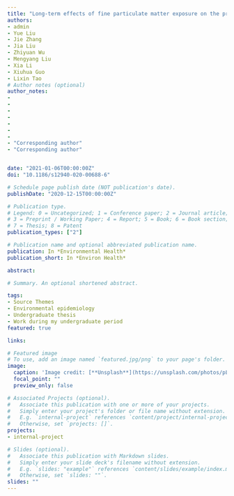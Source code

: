 ```yaml
---
title: "Long-term effects of fine particulate matter exposure on the progression of arterial stiffness"
authors:
- admin
- Yue Liu
- Jie Zhang
- Jia Liu
- Zhiyuan Wu
- Mengyang Liu
- Xia Li
- Xiuhua Guo
- Lixin Tao
# Author notes (optional)
author_notes:
- 
- 
- 
- 
- 
- 
- 
- "Corresponding author"
- "Corresponding author"


date: "2021-01-06T00:00:00Z"
doi: "10.1186/s12940-020-00688-6"

# Schedule page publish date (NOT publication's date).
publishDate: "2020-12-15T00:00:00Z"

# Publication type.
# Legend: 0 = Uncategorized; 1 = Conference paper; 2 = Journal article;
# 3 = Preprint / Working Paper; 4 = Report; 5 = Book; 6 = Book section;
# 7 = Thesis; 8 = Patent
publication_types: ["2"]

# Publication name and optional abbreviated publication name.
publication: In *Environmental Health*
publication_short: In *Environ Health*

abstract: 

# Summary. An optional shortened abstract.

tags:
- Source Themes
- Environmental epidemiology
- Undergraduate thesis
- Work during my undergraduate period 
featured: true

links:

# Featured image
# To use, add an image named `featured.jpg/png` to your page's folder. 
image:
  caption: 'Image credit: [**Unsplash**](https://unsplash.com/photos/pLCdAaMFLTE)'
  focal_point: ""
  preview_only: false

# Associated Projects (optional).
#   Associate this publication with one or more of your projects.
#   Simply enter your project's folder or file name without extension.
#   E.g. `internal-project` references `content/project/internal-project/index.md`.
#   Otherwise, set `projects: []`.
projects:
- internal-project

# Slides (optional).
#   Associate this publication with Markdown slides.
#   Simply enter your slide deck's filename without extension.
#   E.g. `slides: "example"` references `content/slides/example/index.md`.
#   Otherwise, set `slides: ""`.
slides: ""
---
```


